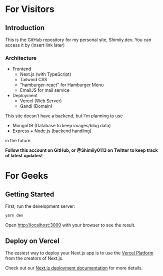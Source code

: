 # For Visitors
## Introduction

This is the GitHub repository for my personal site, Shimiiy.dev. You can access it by (insert link later)

### Architecture
- Frontend
  - Next.js (with TypeScript)
  - Tailwind CSS
  - "hamburger-react" for Hamburger Menu
  - EmailJS for mail service
- Deployment
  - Vercel (Web Server)
  - Gandi (Domain)

This site doesn't have a backend, but I'm planning to use
- MongoDB (Database to keep images/blog data)
- Express + Node.js (backend handling)

in the future.

<b>Follow this account on GitHub, or @Shimiiy0113 on Twitter to keep track of latest updates!</b>



# For Geeks


## Getting Started

First, run the development server:

```bash
yarn dev
```

Open [http://localhost:3000](http://localhost:3000) with your browser to see the result.

## Deploy on Vercel

The easiest way to deploy your Next.js app is to use the [Vercel Platform](https://vercel.com/new?utm_medium=default-template&filter=next.js&utm_source=create-next-app&utm_campaign=create-next-app-readme) from the creators of Next.js.

Check out our [Next.js deployment documentation](https://nextjs.org/docs/deployment) for more details.
